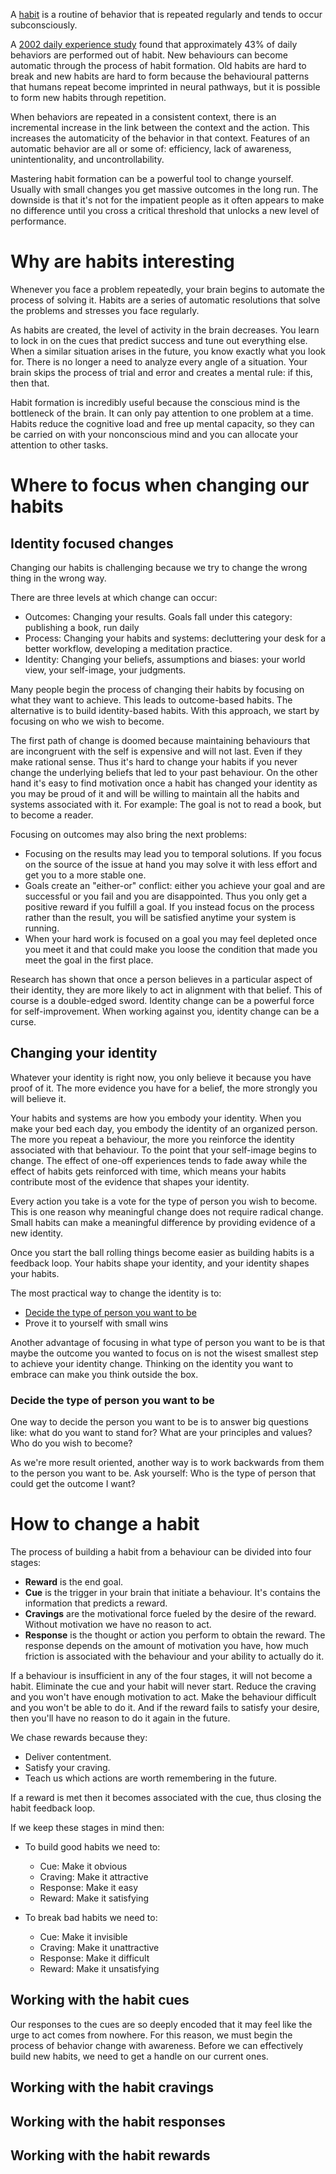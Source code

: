 A [habit](https://en.wikipedia.org/wiki/Habit) is a routine of behavior that is repeated regularly and tends to occur subconsciously.

A [2002 daily experience study](https://psycnet.apa.org/doiLanding?doi=10.1037%2F0022-3514.83.6.1281) found that approximately 43% of daily behaviors are performed out of habit. New behaviours can become automatic through the process of habit formation. Old habits are hard to break and new habits are hard to form because the behavioural patterns that humans repeat become imprinted in neural pathways, but it is possible to form new habits through repetition.

When behaviors are repeated in a consistent context, there is an incremental increase in the link between the context and the action. This increases the automaticity of the behavior in that context. Features of an automatic behavior are all or some of: efficiency, lack of awareness, unintentionality, and uncontrollability.

Mastering habit formation can be a powerful tool to change yourself. Usually with small changes you get massive outcomes in the long run. The downside is that it's not for the impatient people as it often appears to make no difference until you cross a critical threshold that unlocks a new level of performance.

# Why are habits interesting

Whenever you face a problem repeatedly, your brain begins to automate the process of solving it. Habits are a series of automatic resolutions that solve the problems and stresses you face regularly.

As habits are created, the level of activity in the brain decreases. You learn to lock in on the cues that predict success and tune out everything else. When a similar situation arises in the future, you know exactly what you look for. There is no longer a need to analyze every angle of a situation. Your brain skips the process of trial and error and creates a mental rule: if this, then that.

Habit formation is incredibly useful because the conscious mind is the bottleneck of the brain. It can only pay attention to one problem at a time. Habits reduce the cognitive load and free up mental capacity, so they can be carried on with your nonconscious mind and you can allocate your attention to other tasks.

# Where to focus when changing our habits

## Identity focused changes

Changing our habits is challenging because we try to change the wrong thing in the wrong way.

There are three levels at which change can occur:

- Outcomes: Changing your results. Goals fall under this category: publishing a book, run daily
- Process: Changing your habits and systems: decluttering your desk for a better workflow, developing a meditation practice. 
- Identity: Changing your beliefs, assumptions and biases: your world view, your self-image, your judgments. 

Many people begin the process of changing their habits by focusing on what they want to achieve. This leads to outcome-based habits. The alternative is to build identity-based habits. With this approach, we start by focusing on who we wish to become.

The first path of change is doomed because maintaining behaviours that are incongruent with the self is expensive and will not last. Even if they make rational sense. Thus it's hard to change your habits if you never change the underlying beliefs that led to your past behaviour. On the other hand it's easy to find motivation once a habit has changed your identity as you may be proud of it and will be willing to maintain all the habits and systems associated with it. For example: The goal is not to read a book, but to become a reader.

Focusing on outcomes may also bring the next problems:

- Focusing on the results may lead you to temporal solutions. If you focus on the source of the issue at hand you may solve it with less effort and get you to a more stable one.
- Goals create an "either-or" conflict: either you achieve your goal and are successful or you fail and you are disappointed. Thus you only get a positive reward if you fulfill a goal. If you instead focus on the process rather than the result, you will be satisfied anytime your system is running.
- When your hard work is focused on a goal you may feel depleted once you meet it and that could make you loose the condition that made you meet the goal in the first place.

Research has shown that once a person believes in a particular aspect of their identity, they are more likely to act in alignment with that belief. This of course is a double-edged sword. Identity change can be a powerful force for self-improvement. When working against you, identity change can be a curse.

## Changing your identity

Whatever your identity is right now, you only believe it because you have proof of it. The more evidence you have for a belief, the more strongly you will believe it.

Your habits and systems are how you embody your identity. When you make your bed each day, you embody the identity of an organized person. The more you repeat a behaviour, the more you reinforce the identity associated with that behaviour. To the point that your self-image begins to change. The effect of one-off experiences tends to fade away while the effect of habits gets reinforced with time, which means your habits contribute most of the evidence that shapes your identity.

Every action you take is a vote for the type of person you wish to become. This is one reason why meaningful change does not require radical change. Small habits can make a meaningful difference by providing evidence of a new identity.

Once you start the ball rolling things become easier as building habits is a feedback loop. Your habits shape your identity, and your identity shapes your habits. 

The most practical way to change the identity is to:

- [Decide the type of person you want to be](#decide-the-type-of-person-you-want-to-be)
- Prove it to yourself with small wins

Another advantage of focusing in what type of person you want to be is that maybe the outcome you wanted to focus on is not the wisest smallest step to achieve your identity change. Thinking on the identity you want to embrace can make you think outside the box.

### Decide the type of person you want to be

One way to decide the person you want to be is to answer big questions like: what do you want to stand for? What are your principles and values? Who do you wish to become? 

As we're more result oriented, another way is to work backwards from them to the person you want to be. Ask yourself: Who is the type of person that could get the outcome I want?

# How to change a habit

The process of building a habit from a behaviour can be divided into four stages:

- **Reward** is the end goal.
- **Cue** is the trigger in your brain that initiate a behaviour. It's contains the information that predicts a reward.
- **Cravings** are the motivational force fueled by the desire of the reward. Without motivation we have no reason to act.
- **Response** is the thought or action you perform to obtain the reward. The response depends on the amount of motivation you have, how much friction is associated with the behaviour and your ability to actually do it.

If a behaviour is insufficient in any of the four stages, it will not become a habit. Eliminate the cue and your habit will never start. Reduce the craving and you won't have enough motivation to act. Make the behaviour difficult and you won't be able to do it. And if the reward fails to satisfy your desire, then you'll have no reason to do it again in the future.

We chase rewards because they:

- Deliver contentment.
- Satisfy your craving.
- Teach us which actions are worth remembering in the future.

If a reward is met then it becomes associated with the cue, thus closing the habit feedback loop.

If we keep these stages in mind then:

- To build good habits we need to:

    - Cue: Make it obvious
    - Craving: Make it attractive
    - Response: Make it easy
    - Reward: Make it satisfying

- To break bad habits we need to:

    - Cue: Make it invisible
    - Craving: Make it unattractive
    - Response: Make it difficult
    - Reward: Make it unsatisfying

## Working with the habit cues

Our responses to the cues are so deeply encoded that it may feel like the urge to act comes from nowhere. For this reason, we must begin the process of behavior change with awareness. Before we can effectively build new habits, we need to get a handle on our current ones.


## Working with the habit cravings
## Working with the habit responses
## Working with the habit rewards
